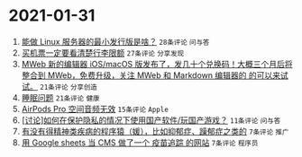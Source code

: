 # 2021-01-31

1. [能做 Linux 服务器的最小发行版是啥？](https://www.v2ex.com/t/749947) `28条评论` `问与答`
1. [买机票一定要看清楚行李限额](https://www.v2ex.com/t/749949) `27条评论` `分享发现`
1. [MWeb 新的编辑器 iOS/macOS 版发布了，发几十个兑换码！大概三个月后将整合到 MWeb，免费升级，关注 MWeb 和 Markdown 编辑器的 的可以来试试。](https://www.v2ex.com/t/749958) `21条评论` `分享创造`
1. [睡眠问题](https://www.v2ex.com/t/749944) `21条评论` `健康`
1. [AirPods Pro 空间音频无效](https://www.v2ex.com/t/749946) `15条评论` `Apple`
1. [[讨论]如何在保护隐私的情况下使用国产软件/玩国产游戏？](https://www.v2ex.com/t/749960) `11条评论` `问与答`
1. [有没有得精神类疾病的程序猿（媛），比如抑郁症、躁郁症之类的](https://www.v2ex.com/t/749972) `7条评论` `推广`
1. [用 Google sheets 当 CMS 做了一个 疫苗追踪 的网站](https://www.v2ex.com/t/749951) `7条评论` `程序员`
